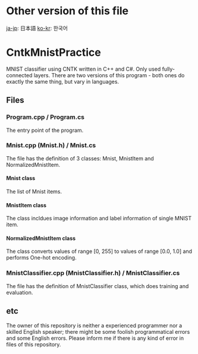 # Other version of this file
[ja-jp](README.ja-jp.md): 日本語
[ko-kr](README.ko-kr.md): 한국어

# CntkMnistPractice
MNIST classifier using CNTK written in C++ and C#. Only used fully-connected layers.
There are two versions of this program - both ones do exactly the same thing, but vary in languages.

## Files
### Program.cpp / Program.cs
The entry point of the program.

### Mnist.cpp (Mnist.h) / Mnist.cs
The file has the definition of 3 classes: Mnist, MnistItem and NormalizedMnistItem.
#### Mnist class
The list of Mnist items.
#### MnistItem class
The class incldues image information and label information of single MNIST item.
#### NormalizedMnistItem class
The class converts values of range [0, 255] to values of range [0.0, 1.0] and performs One-hot encoding.

### MnistClassifier.cpp (MnistClassifier.h) / MnistClassifier.cs
The file has the definition of MnistClassifier class, which does training and evaluation.

## etc
The owner of this repository is neither a experienced programmer nor a skilled English speaker; there might be some foolish programmatical errors and some English errors. Please inform me if there is any kind of error in files of this repository.

